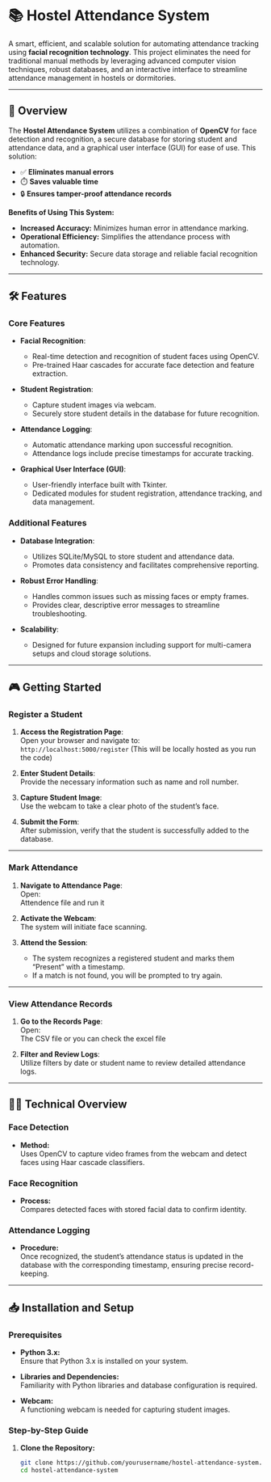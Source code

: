 # 📚 Hostel Attendance System

A smart, efficient, and scalable solution for automating attendance tracking using **facial recognition technology**. This project eliminates the need for traditional manual methods by leveraging advanced computer vision techniques, robust databases, and an interactive interface to streamline attendance management in hostels or dormitories.

---

## 🚀 Overview

The **Hostel Attendance System** utilizes a combination of **OpenCV** for face detection and recognition, a secure database for storing student and attendance data, and a graphical user interface (GUI) for ease of use. This solution:

- ✅ **Eliminates manual errors**
- ⏱️ **Saves valuable time**
- 🔒 **Ensures tamper-proof attendance records**

**Benefits of Using This System:**
- **Increased Accuracy:** Minimizes human error in attendance marking.
- **Operational Efficiency:** Simplifies the attendance process with automation.
- **Enhanced Security:** Secure data storage and reliable facial recognition technology.

---

## 🛠️ Features

### Core Features

- **Facial Recognition**:
  - Real-time detection and recognition of student faces using OpenCV.
  - Pre-trained Haar cascades for accurate face detection and feature extraction.

- **Student Registration**:
  - Capture student images via webcam.
  - Securely store student details in the database for future recognition.

- **Attendance Logging**:
  - Automatic attendance marking upon successful recognition.
  - Attendance logs include precise timestamps for accurate tracking.

- **Graphical User Interface (GUI)**:
  - User-friendly interface built with Tkinter.
  - Dedicated modules for student registration, attendance tracking, and data management.

### Additional Features

- **Database Integration**:
  - Utilizes SQLite/MySQL to store student and attendance data.
  - Promotes data consistency and facilitates comprehensive reporting.

- **Robust Error Handling**:
  - Handles common issues such as missing faces or empty frames.
  - Provides clear, descriptive error messages to streamline troubleshooting.

- **Scalability**:
  - Designed for future expansion including support for multi-camera setups and cloud storage solutions.

---

## 🎮 Getting Started

### Register a Student

1. **Access the Registration Page**:  
   Open your browser and navigate to:  
   `http://localhost:5000/register` (This will be locally hosted as you run the code)

2. **Enter Student Details**:  
   Provide the necessary information such as name and roll number.

3. **Capture Student Image**:  
   Use the webcam to take a clear photo of the student’s face.

4. **Submit the Form**:  
   After submission, verify that the student is successfully added to the database.

---

### Mark Attendance

1. **Navigate to Attendance Page**:  
   Open:  
      Attendence file and run it

2. **Activate the Webcam**:  
   The system will initiate face scanning.

3. **Attend the Session**:  
   - The system recognizes a registered student and marks them “Present” with a timestamp.
   - If a match is not found, you will be prompted to try again.

---

### View Attendance Records

1. **Go to the Records Page**:  
   Open:  
      The CSV file or you can check the excel file

2. **Filter and Review Logs**:  
   Utilize filters by date or student name to review detailed attendance logs.

---

## 🧑‍💻 Technical Overview

### Face Detection
- **Method:**  
  Uses OpenCV to capture video frames from the webcam and detect faces using Haar cascade classifiers.
  
### Face Recognition
- **Process:**  
  Compares detected faces with stored facial data to confirm identity.

### Attendance Logging
- **Procedure:**  
  Once recognized, the student’s attendance status is updated in the database with the corresponding timestamp, ensuring precise record-keeping.

---

## 📥 Installation and Setup

### Prerequisites

- **Python 3.x:**  
  Ensure that Python 3.x is installed on your system.

- **Libraries and Dependencies:**  
  Familiarity with Python libraries and database configuration is required.
  
- **Webcam:**  
  A functioning webcam is needed for capturing student images.

### Step-by-Step Guide

1. **Clone the Repository:**
   ```bash
   git clone https://github.com/yourusername/hostel-attendance-system.git
   cd hostel-attendance-system
